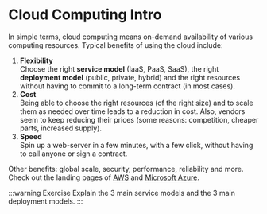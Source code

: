 # Cloud Computing Intro

In simple terms, cloud computing means on-demand availability of various computing resources. Typical benefits of using the cloud include:

1. **Flexibility**  
   Choose the right **service model** (IaaS, PaaS, SaaS), the right **deployment model** (public, private, hybrid) and the right resources without having to commit to a long-term contract (in most cases).
2. **Cost**  
   Being able to choose the right resources (of the right size) and to scale them as needed over time leads to a reduction in cost. Also, vendors seem to keep reducing their prices (some reasons: competition, cheaper parts, increased supply).
3. **Speed**  
   Spin up a web-server in a few minutes, with a few click, without having to call anyone or sign a contract.

Other benefits: global scale, security, performance, reliability and more. Check out the landing pages of [AWS](https://aws.amazon.com/what-is-cloud-computing/) and [Microsoft Azure](https://azure.microsoft.com/en-in/overview/what-is-cloud-computing/).

:::warning Exercise
Explain the 3 main service models and the 3 main deployment models.
:::
